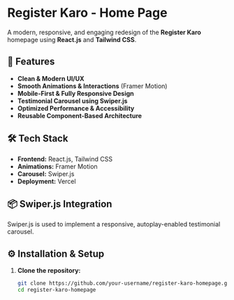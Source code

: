 # Register Karo - Home Page

A modern, responsive, and engaging redesign of the **Register Karo** homepage using **React.js** and **Tailwind CSS**.

## 🚀 Features

- **Clean & Modern UI/UX**
- **Smooth Animations & Interactions** (Framer Motion)
- **Mobile-First & Fully Responsive Design**
- **Testimonial Carousel using Swiper.js**
- **Optimized Performance & Accessibility**
- **Reusable Component-Based Architecture**

## 🛠️ Tech Stack

- **Frontend:** React.js, Tailwind CSS
- **Animations:** Framer Motion
- **Carousel:** Swiper.js
- **Deployment:** Vercel

## 📦 Swiper.js Integration

Swiper.js is used to implement a responsive, autoplay-enabled testimonial carousel.

## ⚙️ Installation & Setup

1. **Clone the repository:**
   ```sh
   git clone https://github.com/your-username/register-karo-homepage.git
   cd register-karo-homepage
   ```
